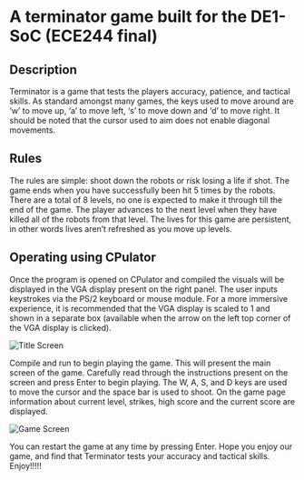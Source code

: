 # A terminator game built for the DE1-SoC (ECE244 final)

## Description

Terminator  is a game that tests the players accuracy, patience, and tactical skills. As standard amongst many games, the keys used to move around are ‘w’ to move up, ‘a’ to move left, ‘s’ to move down and ‘d’ to move right. It should be noted that the cursor used to aim does not enable diagonal movements.

## Rules

The rules are simple: shoot down the robots or risk losing a life if shot. The game ends when you have successfully been hit 5 times by the robots. There are a total of 8 levels, no one is expected to make it through till the end of the game. The player advances to the next level when they have killed all of the robots from that level. The lives for this game are persistent, in other words lives aren’t refreshed as you move up levels.

## Operating using CPulator

Once the program is opened on CPulator and compiled the visuals will be displayed in the VGA display present on the right panel. The user inputs keystrokes via the PS/2 keyboard or mouse module. For a more immersive experience, it is recommended that the VGA display is scaled to 1 and shown in a separate box (available when the arrow on the left top corner of the VGA display is clicked).

![Title Screen](https://github.com/MrBoogle/terminator/blob/main/terminatorTitleScreen.png)

Compile and run to begin playing the game. This will present the main screen of the game.
Carefully read through the instructions present on the screen and press Enter to begin playing.
The W, A, S, and D keys are used to move the cursor and the space bar is used to shoot. On the game page information about current level, strikes, high score and the current score are displayed. 

![Game Screen](https://github.com/MrBoogle/terminator/blob/main/gameScreen.png)

You can restart the game at any time by pressing Enter. Hope you enjoy our game, and find that Terminator tests your accuracy and tactical skills. Enjoy!!!!!
